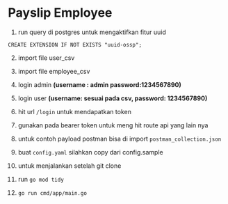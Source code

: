 # Payslip Employee

1. run query di postgres untuk mengaktifkan fitur uuid 

```CREATE EXTENSION IF NOT EXISTS "uuid-ossp";```

2. import file user_csv

3. import file employee_csv

4. login admin <b>(username : admin password:1234567890)</b>

5. login user <b>(username: sesuai pada csv, password: 1234567890)</b>

6. hit url ```/login``` untuk mendapatkan token

7. gunakan pada bearer token untuk meng hit route api yang lain nya

8. untuk contoh payload postman bisa di import ```postman_collection.json```

9. buat ```config.yaml``` silahkan copy dari config.sample

10. untuk menjalankan setelah git clone

11. run ```go mod tidy```

12. ```go run cmd/app/main.go```
    